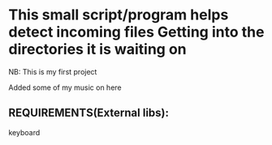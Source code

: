 # This small script/program helps detect incoming files Getting into the directories it is waiting on

NB: This is my first project

Added some of my music on here

## REQUIREMENTS(External libs):
   keyboard
